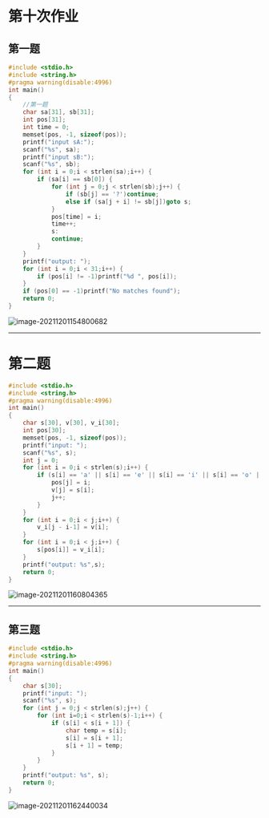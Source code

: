 # 第十次作业

## 第一题

```c
#include <stdio.h>
#include <string.h>
#pragma warning(disable:4996)
int main()
{
    //第一题
    char sa[31], sb[31];
    int pos[31];
    int time = 0;
    memset(pos, -1, sizeof(pos));
    printf("input sA:");
    scanf("%s", sa);
    printf("input sB:");
    scanf("%s", sb);
    for (int i = 0;i < strlen(sa);i++) {
        if (sa[i] == sb[0]) {
            for (int j = 0;j < strlen(sb);j++) {
                if (sb[j] == '?')continue;
                else if (sa[j + i] != sb[j])goto s;
            }
            pos[time] = i;
            time++;
            s:
            continue;
        }
    }
    printf("output: ");
    for (int i = 0;i < 31;i++) {
        if (pos[i] != -1)printf("%d ", pos[i]);
    }
    if (pos[0] == -1)printf("No matches found");
    return 0;
}


```

![image-20211201154800682](C:\Users\Lenovo\AppData\Roaming\Typora\typora-user-images\image-20211201154800682.png)

-----

# 第二题

```c
#include <stdio.h>
#include <string.h>
#pragma warning(disable:4996)
int main()
{
    char s[30], v[30], v_i[30];
    int pos[30];
    memset(pos, -1, sizeof(pos));
    printf("input: ");
    scanf("%s", s);
    int j = 0;
    for (int i = 0;i < strlen(s);i++) {
        if (s[i] == 'a' || s[i] == 'e' || s[i] == 'i' || s[i] == 'o' || s[i] == 'u') {
            pos[j] = i;
            v[j] = s[i];
            j++;
        }
    }
    for (int i = 0;i < j;i++) {
        v_i[j - i-1] = v[i];
    }
    for (int i = 0;i < j;i++) {
        s[pos[i]] = v_i[i];
    }
    printf("output: %s",s);
    return 0;
}


```

![image-20211201160804365](C:\Users\Lenovo\AppData\Roaming\Typora\typora-user-images\image-20211201160804365.png)

-----

## 第三题

```c
#include <stdio.h>
#include <string.h>
#pragma warning(disable:4996)
int main()
{
    char s[30];
    printf("input: ");
    scanf("%s", s);
    for (int j = 0;j < strlen(s);j++) {
        for (int i=0;i < strlen(s)-1;i++) {
            if (s[i] < s[i + 1]) {
                char temp = s[i];
                s[i] = s[i + 1];
                s[i + 1] = temp;
            }
        }
    }
    printf("output: %s", s);
    return 0;
}


```

![image-20211201162440034](C:\Users\Lenovo\AppData\Roaming\Typora\typora-user-images\image-20211201162440034.png)
